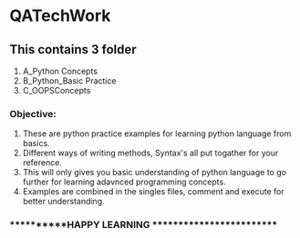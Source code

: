 # QATechWork

## This contains 3 folder
1. A_Python Concepts
2. B_Python_Basic Practice
3. C_OOPSConcepts

### Objective:

1. These are python practice examples for learning python language from basics.
2. Different ways of writing methods, Syntax's all put togather for your reference.
3. This will only gives you basic understanding of python language to go further for learning adavnced programming concepts.
4. Examples are combined in the singles files, comment and execute for better understanding.

### **********HAPPY LEARNING ************************
